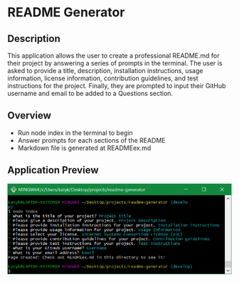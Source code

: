 
# README Generator

## Description
This application allows the user to create a professional README.md for their project by answering a series of prompts in the terminal. The user is asked to provide a title, description, installation instructions, usage information, license information, contribution guidelines, and test instructions for the project. Finally, they are prompted to input their GitHub username and email to be added to a Questions section.

## Overview
  * Run node index in the terminal to begin
  * Answer prompts for each sections of the README
  * Markdown file is generated at READMEex.md

## Application Preview
  ![application preview](https://github.com/KatyKedi/readme-generator/blob/main/images/readme-generator.png?raw=true)
